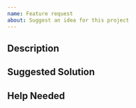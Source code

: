 ```yaml
---
name: Feature request
about: Suggest an idea for this project
---
```


## Description

<!--
Describe why this change is required, what problem it solves, and what
alternatives exist that you might have considered. This helps reviewers
understand the value of this change, or to highlight unnecessary changes which
can be avoided.
-->

## Suggested Solution

<!--
Propose some possible solutions to this issue. Try to highlight positives or
negatives of this approach compared to possible alternatives
-->

## Help Needed

<!--
What kind of help or information do you need to help you deliver this feature?
This can help Contributors understand what they can do to help you get started.
-->
